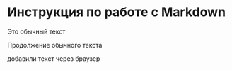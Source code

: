 # Инструкция по работе с Markdown

Это обычный текст

Продолжение обычного текста

добавили текст через браузер
